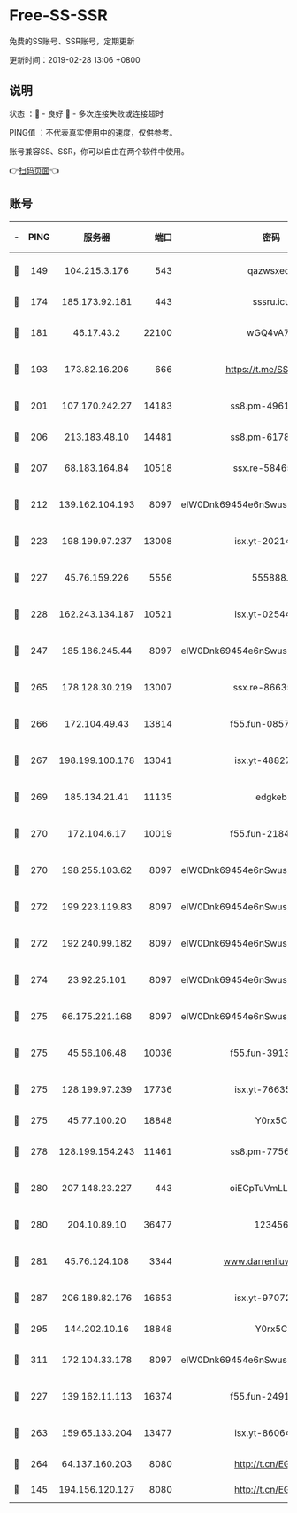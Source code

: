 # Free-SS-SSR

免费的SS账号、SSR账号，定期更新

更新时间：2019-02-28 13:06 +0800

## 说明

状态     ：🙂 - 良好 🙁 - 多次连接失败或连接超时

PING值   ：不代表真实使用中的速度，仅供参考。

账号兼容SS、SSR，你可以自由在两个软件中使用。

👉[扫码页面](https://liesauer.github.io/free-ss-ssr.github.io/)👈

## 账号

|-|PING|服务器|端口|密码|加密方式|区域|
|:----:|:----:|:-----:|-----:|:----:|:----:|:----:|
|🙂|149|104.215.3.176|543|qazwsxedc|aes-256-gcm|JP|
|🙂|174|185.173.92.181|443|sssru.icu|rc4-md5|RU|
|🙂|181|46.17.43.2|22100|wGQ4vA7D|aes-256-gcm|RU|
|🙂|193|173.82.16.206|666|https://t.me/SSR0000|aes-256-cfb|US|
|🙂|201|107.170.242.27|14183|ss8.pm-49612822|aes-256-cfb|US|
|🙂|206|213.183.48.10|14481|ss8.pm-61788121|rc4-md5|RU|
|🙂|207|68.183.164.84|10518|ssx.re-58465857|aes-256-cfb|US|
|🙂|212|139.162.104.193|8097|eIW0Dnk69454e6nSwuspv9DmS201tQ0D|aes-256-cfb|JP|
|🙂|223|198.199.97.237|13008|isx.yt-20214943|aes-256-cfb|US|
|🙂|227|45.76.159.226|5556|555888..|aes-256-cfb|SG|
|🙂|228|162.243.134.187|10521|isx.yt-02544652|aes-256-cfb|US|
|🙂|247|185.186.245.44|8097|eIW0Dnk69454e6nSwuspv9DmS201tQ0D|aes-256-cfb|NL|
|🙂|265|178.128.30.219|13007|ssx.re-86635843|aes-256-cfb|SG|
|🙂|266|172.104.49.43|13814|f55.fun-08578695|aes-256-cfb|SG|
|🙂|267|198.199.100.178|13041|isx.yt-48827241|aes-256-cfb|US|
|🙂|269|185.134.21.41|11135|edgkeb|aes-256-cfb|GB|
|🙂|270|172.104.6.17|10019|f55.fun-21841745|aes-256-cfb|US|
|🙂|270|198.255.103.62|8097|eIW0Dnk69454e6nSwuspv9DmS201tQ0D|aes-256-cfb|US|
|🙂|272|199.223.119.83|8097|eIW0Dnk69454e6nSwuspv9DmS201tQ0D|aes-256-cfb|US|
|🙂|272|192.240.99.182|8097|eIW0Dnk69454e6nSwuspv9DmS201tQ0D|aes-256-cfb|US|
|🙂|274|23.92.25.101|8097|eIW0Dnk69454e6nSwuspv9DmS201tQ0D|aes-256-cfb|US|
|🙂|275|66.175.221.168|8097|eIW0Dnk69454e6nSwuspv9DmS201tQ0D|aes-256-cfb|US|
|🙂|275|45.56.106.48|10036|f55.fun-39139628|aes-256-cfb|US|
|🙂|275|128.199.97.239|17736|isx.yt-76635136|aes-256-cfb|SG|
|🙂|275|45.77.100.20|18848|Y0rx5C|rc4-md5|US|
|🙂|278|128.199.154.243|11461|ss8.pm-77562719|aes-256-cfb|SG|
|🙂|280|207.148.23.227|443|oiECpTuVmLLxk4Ts|aes-256-cfb|US|
|🙂|280|204.10.89.10|36477|123456|aes-256-cfb|US|
|🙂|281|45.76.124.108|3344|www.darrenliuwei.com|aes-256-cfb|AU|
|🙂|287|206.189.82.176|16653|isx.yt-97072561|aes-256-cfb|SG|
|🙂|295|144.202.10.16|18848|Y0rx5C|rc4-md5|US|
|🙂|311|172.104.33.178|8097|eIW0Dnk69454e6nSwuspv9DmS201tQ0D|aes-256-cfb|SG|
|🙂|227|139.162.11.113|16374|f55.fun-24912847|aes-256-cfb|SG|
|🙂|263|159.65.133.204|13477|isx.yt-86064845|aes-256-cfb|SG|
|🙂|264|64.137.160.203|8080|http://t.cn/EGJIyrl|rc4-md5|CA|
|🙁|145|194.156.120.127|8080|http://t.cn/EGJIyrl|rc4-md5|RU|
